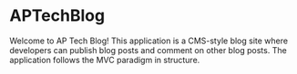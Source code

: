 # APTechBlog

Welcome to AP Tech Blog! This application is a CMS-style blog site where developers can publish blog posts and comment on other blog posts. The application follows the MVC paradigm in structure.